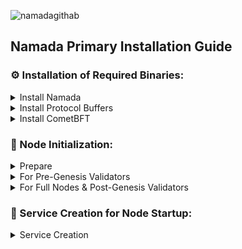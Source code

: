 ![namadagithab](https://github.com/Crouton-Digital/guide/assets/113435724/cd4429ca-b48d-4d34-9642-af251bfc9f89)


## Namada Primary Installation Guide

### ⚙️ Installation of Required Binaries:

<details>
  <summary>Install Namada</summary>
      
  - **Set the desired version**:
    ```bash
    NAMADA_TAG="v0.23.1"
    ```

  - **Download and extract**:
    ```bash
    curl -L -o namada.tar.gz "https://github.com/anoma/namada/releases/download/$NAMADA_TAG/namada-${NAMADA_TAG}-Linux-x86_64.tar.gz"
    tar -xvf namada.tar.gz
    ```

  - **Move to `/usr/local/bin`**:
    ```bash
    sudo mv namada-${NAMADA_TAG}-Linux-x86_64/* /usr/local/bin/
    ```

  - **Cleanup**:
    ```bash
    rm -rf namada-${NAMADA_TAG}-Linux-x86_64 namada.tar.gz
    ```

  - **Verify the installation**:
    ```bash
    namada --version
    ```

</details>

<details>
  <summary>Install Protocol Buffers</summary>
      
  - **Set the desired version**:
    ```bash
    PROTOBUF_TAG="v24.4"
    ```

  - **Download and extract to a specific folder**:
    ```bash
    curl -L -o protobuf.zip "https://github.com/protocolbuffers/protobuf/releases/download/$PROTOBUF_TAG/protoc-${PROTOBUF_TAG#v}-linux-x86_64.zip"
    mkdir protobuf_temp && unzip protobuf.zip -d protobuf_temp/
    ```

  - **Move to `/usr/local/bin` and `/usr/local/include`**:
    ```bash
    sudo cp protobuf_temp/bin/protoc /usr/local/bin/
    sudo cp -r protobuf_temp/include/* /usr/local/include/
    ```

  - **Cleanup**:
    ```bash
    rm -rf protobuf_temp protobuf.zip
    ```

  - **Verify the installation**:
    ```bash
    protoc --version
    ```

</details>

<details>
  <summary>Install CometBFT</summary>
      
  - **Set the desired version**:
    ```bash
    COMETBFT_TAG="v0.37.2"
    ```

  - **Download and extract to a specific folder**:
    ```bash
    curl -L -o cometbft.tar.gz "https://github.com/cometbft/cometbft/releases/download/$COMETBFT_TAG/cometbft_${COMETBFT_TAG#v}_linux_amd64.tar.gz"
    mkdir cometbft_temp && tar -xvf cometbft.tar.gz -C cometbft_temp/
    ```

  - **Move to `/usr/local/bin`**:
    ```bash
    sudo mv cometbft_temp/cometbft /usr/local/bin/
    ```

  - **Cleanup**:
    ```bash
    rm -rf cometbft_temp cometbft.tar.gz
    ```

  - **Verify the installation**:
    ```bash
    cometbft version
    ```

</details>

### 🌟 Node Initialization:

<details>
  <summary>Prepare</summary>

  - **Create the required directories**:
    ```bash
    mkdir -p $HOME/.local/share/namada/pre-genesis/
    ```

    If you have a pre-genesis file, place it inside the directory. For instance, if your alias is `CroutonDigital`, the file should be located at `$HOME/.local/share/namada/pre-genesis/CroutonDigital/`.

  - **Set the chain ID**:
    ```bash
    CHAIN_ID=public-testnet-14.5d79b6958580
    echo "export CHAIN_ID=$CHAIN_ID" >> ~/.bashrc
    ```

    **NOTE:** 
    - If you possess a pre-genesis file, proceed to the "Initialization for Pre-Genesis Validators" section. 
    - If you don't have a pre-genesis file but aim to be a validator post-genesis or run a full node, proceed to "Initialization for Full Nodes & Post-Genesis Validators".

</details>

<details>
  <summary>For Pre-Genesis Validators</summary>

  - **Set your validator alias**:
    ```bash
    ALIAS=$(basename $(ls -d $HOME/.local/share/namada/pre-genesis/*/) | head -n 1)
    echo "export ALIAS=$ALIAS" >> ~/.bashrc
    ```

  - **Join the network as a validator**:
    ```bash
    namada client utils join-network --chain-id $CHAIN_ID --genesis-validator $ALIAS
    ```

</details>

<details>
  <summary>For Full Nodes & Post-Genesis Validators</summary>

  - **Join the network**:
    ```bash
    namada client utils join-network --chain-id $CHAIN_ID
    ```

  - **Check for full synchronization**:
    Before initializing the validator account, ensure that the node is fully synchronized. You can check the synchronization status with:
    ```bash
    curl -s localhost:26657/status | grep "catching_up"
    ```
    Wait until you see `"catching_up": false` before proceeding.

  - **Optionally, set your validator alias if becoming a Post-Genesis Validator**:
    ```bash
    ALIAS=<your-validator-alias-here>
    echo "export ALIAS=$ALIAS" >> ~/.bashrc
    ```

  - **Generate a validator account (optional for Post-Genesis Validators)**:
    ```bash
    namada wallet address gen --alias $ALIAS
    ```

  - **Initialize the validator account (optional for Post-Genesis Validators)**:
    ```bash
    namada client init-validator \
      --alias $ALIAS \
      --account-keys $ALIAS \
      --signing-keys $ALIAS \
      --commission-rate <enter-your-commission-rate> \
      --max-commission-rate-change <enter-decimal-rate>
    ```

</details>


### 🔄 Service Creation for Node Startup:
<details>
  <summary>Service Creation</summary>

  - **Create the Systemd Service File**:
    ```bash
    sudo tee /etc/systemd/system/namadad.service > /dev/null <<EOF
    [Unit]
    Description=namada
    After=network-online.target
    [Service]
    User=$USER
    WorkingDirectory=$HOME/.local/share/namada
    Environment=TM_LOG_LEVEL=p2p:none,pex:error
    Environment=NAMADA_CMT_STDOUT=true
    ExecStart=/usr/local/bin/namada node ledger run 
    StandardOutput=syslog
    StandardError=syslog
    Restart=always
    RestartSec=10
    LimitNOFILE=65535
    [Install]
    WantedBy=multi-user.target
    EOF
    ```

  - **Reload the Systemd Configuration:**
    ```bash
    sudo systemctl daemon-reload
    ```

  - **Enable and Start the Service:**
    ```bash
    sudo systemctl enable namadad
    sudo systemctl restart namadad
    ```

  - **Monitor the Service Logs:**
    ```bash
    sudo journalctl -u namadad -f -o cat
    ```

</details>


